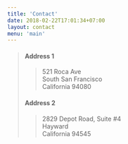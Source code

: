 ```yaml
---
title: 'Contact'
date: 2018-02-22T17:01:34+07:00
layout: contact
menu: 'main'
---
```


> #### Address 1
>> 521 Roca Ave  
>> South San Francisco  
>> California 94080
> #### Address 2
>> 2829 Depot Road, Suite #4  
>> Hayward  
>> California 94545